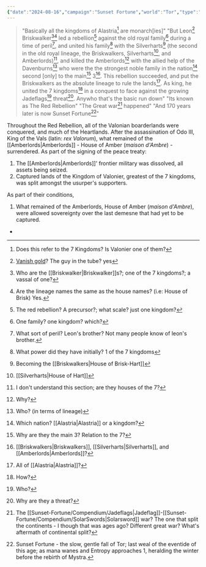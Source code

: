 ```yaml
---
{"date":"2024-08-16","campaign":"Sunset Fortune","world":"Tor","type":"info","tags":["sf","info/world"],"icon":"FasNoteSticky","dg-publish":true,"permalink":"/sunset-fortune/compendium/20240816-t0940-the-red-rebellion/","dgPassFrontmatter":true,"created":"2024-08-22T23:03:14.973+09:30"}
---
```


> "Basically all the kingdoms of Alastria[^1] are monarch\[ies\]"
> "But Leon[^2] Briskwalker[^3][^3.1] led a rebellion[^4] against the old royal family[^5] during a time of peril[^6], and united his family[^7] with the Silverharts[^a] (the second in the old royal lineage, the Briskwalkers, Silverharts[^b], and Amberlords)[^8], and killed the Amberlords[^9] with the allied help of the Davenburns[^10] who were the the strongest noble family in the nation[^11] second \[only] to the main[^13] 3[^12]. This rebellion succeeded, and put the Briskwalkers as the absolute lineage to rule the lands[^14]. As king, he united the 7 kingdoms[^15] in a conquest to face against the growing Jadeflags[^16] threat[^17]. Anywho that's the basic run down"
> "Its known as The Red Rebellion"
> "The Great war[^18] happened"
> "And 170 years later is now Sunset Fortune[^19]"

Throughout the Red Rebellion, all of the Valonian boarderlands were conquered, and much of the Heartlands.  After the assassination of Odo III, King of the Vals (latin: *rex Valorum*), what remained of the [[Amberlords\|Amberlords]] - House of Amber (*maison d'Ambre*) - surrendered.  As part of the signing of the peace treaty:
1. The [[Amberlords\|Amberlords]]' frontier military was dissolved, all assets being seized.
2. Captured lands of the Kingdom of Valonier, greatest of the 7 kingdoms, was split amongst the usurper's supporters.

As part of their conditions,
1. What remained of the Amberlords, House of Amber (*maison d'Ambre*), were allowed sovereignty over the last demesne that had yet to be captured.




[^1]: Does this refer to the 7 Kingdoms?  Is Valonier one of them?
[^2]: [Vanish gold](Leon%20Briskwaler)?  The guy in the tube?
	yes
[^3]: Who are the [[Briskwalker\|Briskwalker]]s?; one of the 7 kingdoms?; a vassal of one?
 - 
[^3.1]: Are the lineage names the same as the house names?  (i.e: House of Brisk)
	Yes.
[^4]: The red rebellion? A precursor?; what scale? just one kingdom?
[^5]: One family? one kingdom? which?
[^6]: What sort of peril?  Leon's brother?
	Not many people know of leon's brother.
[^7]: What power did they have initially?
	1 of the 7 kingdoms
[^8]: I don't understand this section; are they houses of the 7?
[^9]: Why?
[^10]: Who? (in terms of lineage)
[^11]: Which nation?  [[Alastria\|Alastria]] or a kingdom?
[^12]: [[Briskwalkers\|Briskwalkers]], [[Silverharts\|Silverharts]], and [[Amberlords\|Amberlords]]?
[^13]: Why are they the main 3?  Relation to the 7?
[^14]: All of [[Alastria\|Alastria]]?
[^15]: How?
[^16]: Who?
[^17]: Why are they a threat?
[^18]: The [[Sunset-Fortune/Compendium/Jadeflags\|Jadeflag]]-[[Sunset-Fortune/Compendium/SolarSwords\|Solarsword]] war?  The one that split the continents - I though that was ages ago?  Different great war?  What's aftermath of continental split?
[^19]: Sunset Fortune - the slow, gentle fall of Tor; last weal of the eventide of this age; as mana wanes and Entropy approaches 1, heralding the winter before the rebirth of Mystra.

[^a]: Becoming the [[Briskwalkers\|House of Brisk-Hart]]
[^b]: [[Silverharts\|House of Hart]]